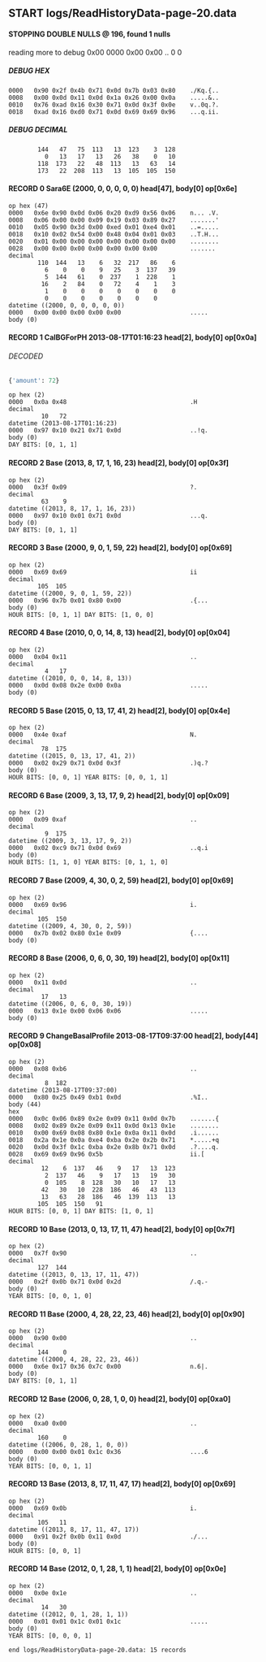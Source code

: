 ## START logs/ReadHistoryData-page-20.data
#### STOPPING DOUBLE NULLS @ 196, found 1 nulls
reading more to debug 0x00
    0000   0x00 0x00                                  ..
              0    0
##### DEBUG HEX
    0000   0x90 0x2f 0x4b 0x71 0x0d 0x7b 0x03 0x80    ./Kq.{..
    0008   0x00 0x0d 0x11 0x0d 0x1a 0x26 0x00 0x0a    .....&..
    0010   0x76 0xad 0x16 0x30 0x71 0x0d 0x3f 0x0e    v..0q.?.
    0018   0xad 0x16 0xd0 0x71 0x0d 0x69 0x69 0x96    ...q.ii.
##### DEBUG DECIMAL
            144   47   75  113   13  123    3  128
              0   13   17   13   26   38    0   10
            118  173   22   48  113   13   63   14
            173   22  208  113   13  105  105  150
#### RECORD 0 Sara6E (2000, 0, 0, 0, 0, 0) head[47], body[0] op[0x6e]

    op hex (47)
    0000   0x6e 0x90 0x0d 0x06 0x20 0xd9 0x56 0x06    n... .V.
    0008   0x06 0x00 0x00 0x09 0x19 0x03 0x89 0x27    .......'
    0010   0x05 0x90 0x3d 0x00 0xed 0x01 0xe4 0x01    ..=.....
    0018   0x10 0x02 0x54 0x00 0x48 0x04 0x01 0x03    ..T.H...
    0020   0x01 0x00 0x00 0x00 0x00 0x00 0x00 0x00    ........
    0028   0x00 0x00 0x00 0x00 0x00 0x00 0x00         .......
    decimal
            110  144   13    6   32  217   86    6
              6    0    0    9   25    3  137   39
              5  144   61    0  237    1  228    1
             16    2   84    0   72    4    1    3
              1    0    0    0    0    0    0    0
              0    0    0    0    0    0    0
    datetime ((2000, 0, 0, 0, 0, 0))
    0000   0x00 0x00 0x00 0x00 0x00                   .....
    body (0)

#### RECORD 1 CalBGForPH 2013-08-17T01:16:23 head[2], body[0] op[0x0a]
###### DECODED
```python
{'amount': 72}
```
    op hex (2)
    0000   0x0a 0x48                                  .H
    decimal
             10   72
    datetime (2013-08-17T01:16:23)
    0000   0x97 0x10 0x21 0x71 0x0d                   ..!q.
    body (0)
    DAY BITS: [0, 1, 1]
#### RECORD 2 Base (2013, 8, 17, 1, 16, 23) head[2], body[0] op[0x3f]

    op hex (2)
    0000   0x3f 0x09                                  ?.
    decimal
             63    9
    datetime ((2013, 8, 17, 1, 16, 23))
    0000   0x97 0x10 0x01 0x71 0x0d                   ...q.
    body (0)
    DAY BITS: [0, 1, 1]
#### RECORD 3 Base (2000, 9, 0, 1, 59, 22) head[2], body[0] op[0x69]

    op hex (2)
    0000   0x69 0x69                                  ii
    decimal
            105  105
    datetime ((2000, 9, 0, 1, 59, 22))
    0000   0x96 0x7b 0x01 0x80 0x00                   .{...
    body (0)
    HOUR BITS: [0, 1, 1] DAY BITS: [1, 0, 0]
#### RECORD 4 Base (2010, 0, 0, 14, 8, 13) head[2], body[0] op[0x04]

    op hex (2)
    0000   0x04 0x11                                  ..
    decimal
              4   17
    datetime ((2010, 0, 0, 14, 8, 13))
    0000   0x0d 0x08 0x2e 0x00 0x0a                   .....
    body (0)

#### RECORD 5 Base (2015, 0, 13, 17, 41, 2) head[2], body[0] op[0x4e]

    op hex (2)
    0000   0x4e 0xaf                                  N.
    decimal
             78  175
    datetime ((2015, 0, 13, 17, 41, 2))
    0000   0x02 0x29 0x71 0x0d 0x3f                   .)q.?
    body (0)
    HOUR BITS: [0, 0, 1] YEAR BITS: [0, 0, 1, 1]
#### RECORD 6 Base (2009, 3, 13, 17, 9, 2) head[2], body[0] op[0x09]

    op hex (2)
    0000   0x09 0xaf                                  ..
    decimal
              9  175
    datetime ((2009, 3, 13, 17, 9, 2))
    0000   0x02 0xc9 0x71 0x0d 0x69                   ..q.i
    body (0)
    HOUR BITS: [1, 1, 0] YEAR BITS: [0, 1, 1, 0]
#### RECORD 7 Base (2009, 4, 30, 0, 2, 59) head[2], body[0] op[0x69]

    op hex (2)
    0000   0x69 0x96                                  i.
    decimal
            105  150
    datetime ((2009, 4, 30, 0, 2, 59))
    0000   0x7b 0x02 0x80 0x1e 0x09                   {....
    body (0)

#### RECORD 8 Base (2006, 0, 6, 0, 30, 19) head[2], body[0] op[0x11]

    op hex (2)
    0000   0x11 0x0d                                  ..
    decimal
             17   13
    datetime ((2006, 0, 6, 0, 30, 19))
    0000   0x13 0x1e 0x00 0x06 0x06                   .....
    body (0)

#### RECORD 9 ChangeBasalProfile 2013-08-17T09:37:00 head[2], body[44] op[0x08]

    op hex (2)
    0000   0x08 0xb6                                  ..
    decimal
              8  182
    datetime (2013-08-17T09:37:00)
    0000   0x80 0x25 0x49 0xb1 0x0d                   .%I..
    body (44)
    hex
    0000   0x0c 0x06 0x89 0x2e 0x09 0x11 0x0d 0x7b    .......{
    0008   0x02 0x89 0x2e 0x09 0x11 0x0d 0x13 0x1e    ........
    0010   0x00 0x69 0x08 0x80 0x1e 0x0a 0x11 0x0d    .i......
    0018   0x2a 0x1e 0x0a 0xe4 0xba 0x2e 0x2b 0x71    *.....+q
    0020   0x0d 0x3f 0x1c 0xba 0x2e 0x8b 0x71 0x0d    .?....q.
    0028   0x69 0x69 0x96 0x5b                        ii.[
    decimal
             12    6  137   46    9   17   13  123
              2  137   46    9   17   13   19   30
              0  105    8  128   30   10   17   13
             42   30   10  228  186   46   43  113
             13   63   28  186   46  139  113   13
            105  105  150   91
    HOUR BITS: [0, 0, 1] DAY BITS: [1, 0, 1]
#### RECORD 10 Base (2013, 0, 13, 17, 11, 47) head[2], body[0] op[0x7f]

    op hex (2)
    0000   0x7f 0x90                                  ..
    decimal
            127  144
    datetime ((2013, 0, 13, 17, 11, 47))
    0000   0x2f 0x0b 0x71 0x0d 0x2d                   /.q.-
    body (0)
    YEAR BITS: [0, 0, 1, 0]
#### RECORD 11 Base (2000, 4, 28, 22, 23, 46) head[2], body[0] op[0x90]

    op hex (2)
    0000   0x90 0x00                                  ..
    decimal
            144    0
    datetime ((2000, 4, 28, 22, 23, 46))
    0000   0x6e 0x17 0x36 0x7c 0x00                   n.6|.
    body (0)
    DAY BITS: [0, 1, 1]
#### RECORD 12 Base (2006, 0, 28, 1, 0, 0) head[2], body[0] op[0xa0]

    op hex (2)
    0000   0xa0 0x00                                  ..
    decimal
            160    0
    datetime ((2006, 0, 28, 1, 0, 0))
    0000   0x00 0x00 0x01 0x1c 0x36                   ....6
    body (0)
    YEAR BITS: [0, 0, 1, 1]
#### RECORD 13 Base (2013, 8, 17, 11, 47, 17) head[2], body[0] op[0x69]

    op hex (2)
    0000   0x69 0x0b                                  i.
    decimal
            105   11
    datetime ((2013, 8, 17, 11, 47, 17))
    0000   0x91 0x2f 0x0b 0x11 0x0d                   ./...
    body (0)
    HOUR BITS: [0, 0, 1]
#### RECORD 14 Base (2012, 0, 1, 28, 1, 1) head[2], body[0] op[0x0e]

    op hex (2)
    0000   0x0e 0x1e                                  ..
    decimal
             14   30
    datetime ((2012, 0, 1, 28, 1, 1))
    0000   0x01 0x01 0x1c 0x01 0x1c                   .....
    body (0)
    YEAR BITS: [0, 0, 0, 1]
`end logs/ReadHistoryData-page-20.data: 15 records`
